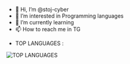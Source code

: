 - 👋 Hi, I’m @stoj-cyber
- 👀 I’m interested in Programming languages
- 🌱 I’m currently learning 
- 📫 How to reach me in TG

<!---
stoj-cyber/stoj-cyber is a ✨ special ✨ repository because its `README.md` (this file) appears on your GitHub profile.
You can click the Preview link to take a look at your changes.
--->
- TOP LANGUAGES :

![TOP LANGUAGES](https://github-readme-stats.vercel.app/api/top-langs/?username=stoj-cyber&show_icons=true&theme=radical)
